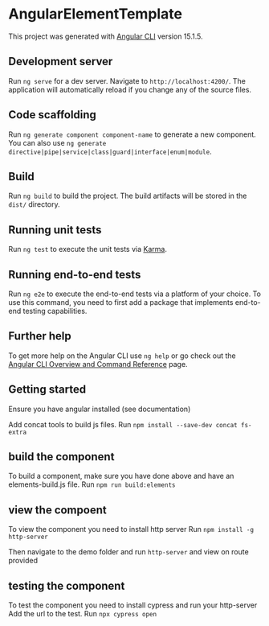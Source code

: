 # AngularElementTemplate

This project was generated with [Angular CLI](https://github.com/angular/angular-cli) version 15.1.5.

## Development server

Run `ng serve` for a dev server. Navigate to `http://localhost:4200/`. The application will automatically reload if you change any of the source files.

## Code scaffolding

Run `ng generate component component-name` to generate a new component. You can also use `ng generate directive|pipe|service|class|guard|interface|enum|module`.

## Build

Run `ng build` to build the project. The build artifacts will be stored in the `dist/` directory.

## Running unit tests

Run `ng test` to execute the unit tests via [Karma](https://karma-runner.github.io).

## Running end-to-end tests

Run `ng e2e` to execute the end-to-end tests via a platform of your choice. To use this command, you need to first add a package that implements end-to-end testing capabilities.

## Further help

To get more help on the Angular CLI use `ng help` or go check out the [Angular CLI Overview and Command Reference](https://angular.io/cli) page.

## Getting started
Ensure you have angular installed (see documentation)

Add concat tools to build js files.
Run `npm install --save-dev concat fs-extra`

## build the component
To build a component, make sure you have done above and have an elements-build.js file.
Run `npm run build:elements`

## view the compoent
To view the component you need to install http server
Run `npm install -g http-server`

Then navigate to the demo folder and run `http-server` and view on route provided

## testing the component
To test the component you need to install cypress and run your http-server
Add the url to the test.
Run `npx cypress open`